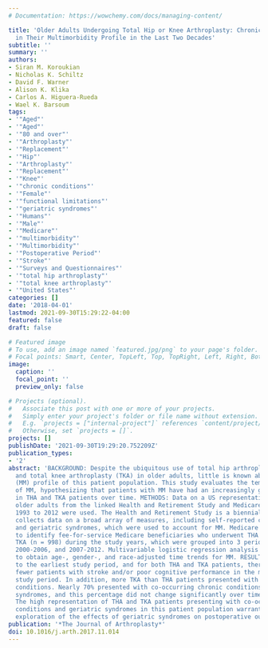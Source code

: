 ```yaml
---
# Documentation: https://wowchemy.com/docs/managing-content/

title: 'Older Adults Undergoing Total Hip or Knee Arthroplasty: Chronicling Changes
  in Their Multimorbidity Profile in the Last Two Decades'
subtitle: ''
summary: ''
authors:
- Siran M. Koroukian
- Nicholas K. Schiltz
- David F. Warner
- Alison K. Klika
- Carlos A. Higuera-Rueda
- Wael K. Barsoum
tags:
- '"Aged"'
- '"Aged"'
- '"80 and over"'
- '"Arthroplasty"'
- '"Replacement"'
- '"Hip"'
- '"Arthroplasty"'
- '"Replacement"'
- '"Knee"'
- '"chronic conditions"'
- '"Female"'
- '"functional limitations"'
- '"geriatric syndromes"'
- '"Humans"'
- '"Male"'
- '"Medicare"'
- '"multimorbidity"'
- '"Multimorbidity"'
- '"Postoperative Period"'
- '"Stroke"'
- '"Surveys and Questionnaires"'
- '"total hip arthroplasty"'
- '"total knee arthroplasty"'
- '"United States"'
categories: []
date: '2018-04-01'
lastmod: 2021-09-30T15:29:22-04:00
featured: false
draft: false

# Featured image
# To use, add an image named `featured.jpg/png` to your page's folder.
# Focal points: Smart, Center, TopLeft, Top, TopRight, Left, Right, BottomLeft, Bottom, BottomRight.
image:
  caption: ''
  focal_point: ''
  preview_only: false

# Projects (optional).
#   Associate this post with one or more of your projects.
#   Simply enter your project's folder or file name without extension.
#   E.g. `projects = ["internal-project"]` references `content/project/deep-learning/index.md`.
#   Otherwise, set `projects = []`.
projects: []
publishDate: '2021-09-30T19:29:20.752209Z'
publication_types:
- '2'
abstract: 'BACKGROUND: Despite the ubiquitous use of total hip arthroplasty (THA)
  and total knee arthroplasty (TKA) in older adults, little is known about the multimorbidity
  (MM) profile of this patient population. This study evaluates the temporal trends
  of MM, hypothesizing that patients with MM have had an increasingly greater representation
  in THA and TKA patients over time. METHODS: Data on a US representative sample of
  older adults from the linked Health and Retirement Study and Medicare data from
  1993 to 2012 were used. The Health and Retirement Study is a biennial survey that
  collects data on a broad array of measures, including self-reported chronic conditions
  and geriatric syndromes, which were used to account for MM. Medicare data were used
  to identify fee-for-service Medicare beneficiaries who underwent THA (n = 479) or
  TKA (n = 998) during the study years, which were grouped into 3 periods: 1993-1999,
  2000-2006, and 2007-2012. Multivariable logistic regression analysis was conducted
  to obtain age-, gender-, and race-adjusted time trends for MM. RESULTS: Compared
  to the earliest study period, and for both THA and TKA patients, there were significantly
  fewer patients with stroke and/or poor cognitive performance in the most recent
  study period. In addition, more TKA than THA patients presented with 2+ chronic
  conditions. Nearly 70% presented with co-occurring chronic conditions and geriatric
  syndromes, and this percentage did not change significantly over time. CONCLUSION:
  The high representation of THA and TKA patients presenting with co-occurring chronic
  conditions and geriatric syndromes in this patient population warrants detailed
  exploration of the effects of geriatric syndromes on postoperative outcomes.'
publication: '*The Journal of Arthroplasty*'
doi: 10.1016/j.arth.2017.11.014
---
```

